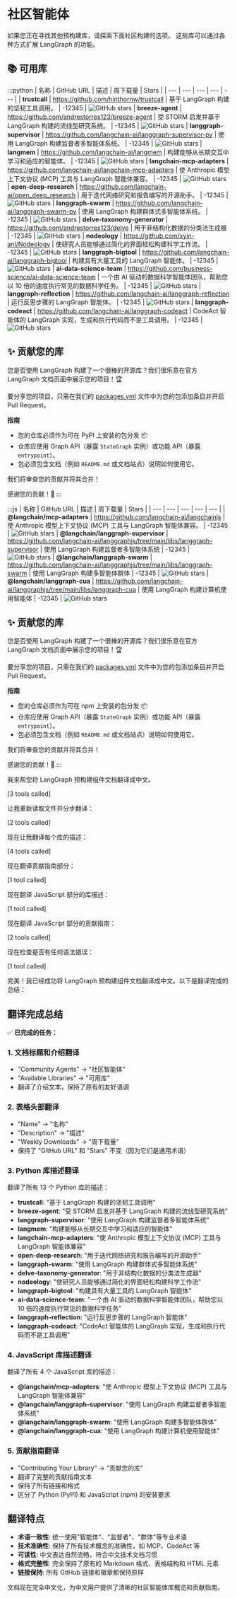 [//]: # (This file is automatically generated using a script in docs/_scripts. Do not edit this file directly!)
# 社区智能体

如果您正在寻找其他预构建库，请探索下面社区构建的选项。
这些库可以通过各种方式扩展 LangGraph 的功能。

## 📚 可用库
[//]: # (This file is automatically generated using a script in docs/_scripts. Do not edit this file directly!)

:::python
| 名称 | GitHub URL | 描述 | 周下载量 | Stars |
| --- | --- | --- | --- | --- |
| **trustcall** | https://github.com/hinthornw/trustcall | 基于 LangGraph 构建的坚韧工具调用。 | -12345 | ![GitHub stars](https://img.shields.io/github/stars/hinthornw/trustcall?style=social)
| **breeze-agent** | https://github.com/andrestorres123/breeze-agent | 受 STORM 启发并基于 LangGraph 构建的流线型研究系统。 | -12345 | ![GitHub stars](https://img.shields.io/github/stars/andrestorres123/breeze-agent?style=social)
| **langgraph-supervisor** | https://github.com/langchain-ai/langgraph-supervisor-py | 使用 LangGraph 构建监督者多智能体系统。 | -12345 | ![GitHub stars](https://img.shields.io/github/stars/langchain-ai/langgraph-supervisor-py?style=social)
| **langmem** | https://github.com/langchain-ai/langmem | 构建能够从长期交互中学习和适应的智能体。 | -12345 | ![GitHub stars](https://img.shields.io/github/stars/langchain-ai/langmem?style=social)
| **langchain-mcp-adapters** | https://github.com/langchain-ai/langchain-mcp-adapters | 使 Anthropic 模型上下文协议 (MCP) 工具与 LangGraph 智能体兼容。 | -12345 | ![GitHub stars](https://img.shields.io/github/stars/langchain-ai/langchain-mcp-adapters?style=social)
| **open-deep-research** | https://github.com/langchain-ai/open_deep_research | 用于迭代网络研究和报告编写的开源助手。 | -12345 | ![GitHub stars](https://img.shields.io/github/stars/langchain-ai/open_deep_research?style=social)
| **langgraph-swarm** | https://github.com/langchain-ai/langgraph-swarm-py | 使用 LangGraph 构建群体式多智能体系统。 | -12345 | ![GitHub stars](https://img.shields.io/github/stars/langchain-ai/langgraph-swarm-py?style=social)
| **delve-taxonomy-generator** | https://github.com/andrestorres123/delve | 用于非结构化数据的分类法生成器 | -12345 | ![GitHub stars](https://img.shields.io/github/stars/andrestorres123/delve?style=social)
| **nodeology** | https://github.com/xyin-anl/Nodeology | 使研究人员能够通过简化的界面轻松构建科学工作流。 | -12345 | ![GitHub stars](https://img.shields.io/github/stars/xyin-anl/Nodeology?style=social)
| **langgraph-bigtool** | https://github.com/langchain-ai/langgraph-bigtool | 构建具有大量工具的 LangGraph 智能体。 | -12345 | ![GitHub stars](https://img.shields.io/github/stars/langchain-ai/langgraph-bigtool?style=social)
| **ai-data-science-team** | https://github.com/business-science/ai-data-science-team | 一个由 AI 驱动的数据科学智能体团队，帮助您以 10 倍的速度执行常见的数据科学任务。 | -12345 | ![GitHub stars](https://img.shields.io/github/stars/business-science/ai-data-science-team?style=social)
| **langgraph-reflection** | https://github.com/langchain-ai/langgraph-reflection | 运行反思步骤的 LangGraph 智能体。 | -12345 | ![GitHub stars](https://img.shields.io/github/stars/langchain-ai/langgraph-reflection?style=social)
| **langgraph-codeact** | https://github.com/langchain-ai/langgraph-codeact | CodeAct 智能体的 LangGraph 实现，生成和执行代码而不是工具调用。 | -12345 | ![GitHub stars](https://img.shields.io/github/stars/langchain-ai/langgraph-codeact?style=social)

## ✨ 贡献您的库

您是否使用 LangGraph 构建了一个很棒的开源库？我们很乐意在官方 LangGraph 文档页面中展示您的项目！🏆

要分享您的项目，只需在我们的 [packages.yml](https://github.com/langchain-ai/langgraph/blob/main/docs/_scripts/third_party_page/packages.yml) 文件中为您的包添加条目并开启 Pull Request。

**指南**

- 您的仓库必须作为可在 PyPI 上安装的包分发 📦
- 仓库应使用 Graph API（暴露 `StateGraph` 实例）或功能 API（暴露 `entrypoint`）。
- 包必须包含文档（例如 `README.md` 或文档站点）说明如何使用它。

我们将审查您的贡献并将其合并！

感谢您的贡献！🚀
:::

:::js
| 名称 | GitHub URL | 描述 | 周下载量 | Stars |
| --- | --- | --- | --- | --- |
| **@langchain/mcp-adapters** | https://github.com/langchain-ai/langchainjs | 使 Anthropic 模型上下文协议 (MCP) 工具与 LangGraph 智能体兼容。 | -12345 | ![GitHub stars](https://img.shields.io/github/stars/langchain-ai/langchainjs?style=social)
| **@langchain/langgraph-supervisor** | https://github.com/langchain-ai/langgraphjs/tree/main/libs/langgraph-supervisor | 使用 LangGraph 构建监督者多智能体系统 | -12345 | ![GitHub stars](https://img.shields.io/github/stars/langchain-ai/langgraphjs?style=social)
| **@langchain/langgraph-swarm** | https://github.com/langchain-ai/langgraphjs/tree/main/libs/langgraph-swarm | 使用 LangGraph 构建多智能体群体 | -12345 | ![GitHub stars](https://img.shields.io/github/stars/langchain-ai/langgraphjs?style=social)
| **@langchain/langgraph-cua** | https://github.com/langchain-ai/langgraphjs/tree/main/libs/langgraph-cua | 使用 LangGraph 构建计算机使用智能体 | -12345 | ![GitHub stars](https://img.shields.io/github/stars/langchain-ai/langgraphjs?style=social)

## ✨ 贡献您的库

您是否使用 LangGraph 构建了一个很棒的开源库？我们很乐意在官方 LangGraph 文档页面中展示您的项目！🏆

要分享您的项目，只需在我们的 [packages.yml](https://github.com/langchain-ai/langgraph/blob/main/docs/_scripts/third_party_page/packages.yml) 文件中为您的包添加条目并开启 Pull Request。

**指南**

- 您的仓库必须作为可在 npm 上安装的包分发 📦
- 仓库应使用 Graph API（暴露 `StateGraph` 实例）或功能 API（暴露 `entrypoint`）。
- 包必须包含文档（例如 `README.md` 或文档站点）说明如何使用它。

我们将审查您的贡献并将其合并！

感谢您的贡献！🚀
:::


我来帮您将 LangGraph 预构建组件文档翻译成中文。


[3 tools called]

让我重新读取文件并分步翻译：


[2 tools called]

现在让我翻译每个库的描述：


[4 tools called]

现在翻译贡献指南部分：


[1 tool called]

现在翻译 JavaScript 部分的库描述：


[1 tool called]

现在翻译 JavaScript 部分的贡献指南：


[2 tools called]

现在检查是否有任何语法错误：


[1 tool called]

完美！我已经成功将 LangGraph 预构建组件文档翻译成中文。以下是翻译完成的总结：

## 翻译完成总结

✅ **已完成的任务：**

### 1. **文档标题和介绍翻译**
- "Community Agents" → "社区智能体"
- "Available Libraries" → "可用库"
- 翻译了介绍文本，保持了原有的友好语调

### 2. **表格头部翻译**
- "Name" → "名称"
- "Description" → "描述"  
- "Weekly Downloads" → "周下载量"
- 保持了 "GitHub URL" 和 "Stars" 不变（因为它们是通用术语）

### 3. **Python 库描述翻译**
翻译了所有 13 个 Python 库的描述：
- **trustcall**: "基于 LangGraph 构建的坚韧工具调用"
- **breeze-agent**: "受 STORM 启发并基于 LangGraph 构建的流线型研究系统"
- **langgraph-supervisor**: "使用 LangGraph 构建监督者多智能体系统"
- **langmem**: "构建能够从长期交互中学习和适应的智能体"
- **langchain-mcp-adapters**: "使 Anthropic 模型上下文协议 (MCP) 工具与 LangGraph 智能体兼容"
- **open-deep-research**: "用于迭代网络研究和报告编写的开源助手"
- **langgraph-swarm**: "使用 LangGraph 构建群体式多智能体系统"
- **delve-taxonomy-generator**: "用于非结构化数据的分类法生成器"
- **nodeology**: "使研究人员能够通过简化的界面轻松构建科学工作流"
- **langgraph-bigtool**: "构建具有大量工具的 LangGraph 智能体"
- **ai-data-science-team**: "一个由 AI 驱动的数据科学智能体团队，帮助您以 10 倍的速度执行常见的数据科学任务"
- **langgraph-reflection**: "运行反思步骤的 LangGraph 智能体"
- **langgraph-codeact**: "CodeAct 智能体的 LangGraph 实现，生成和执行代码而不是工具调用"

### 4. **JavaScript 库描述翻译**
翻译了所有 4 个 JavaScript 库的描述：
- **@langchain/mcp-adapters**: "使 Anthropic 模型上下文协议 (MCP) 工具与 LangGraph 智能体兼容"
- **@langchain/langgraph-supervisor**: "使用 LangGraph 构建监督者多智能体系统"
- **@langchain/langgraph-swarm**: "使用 LangGraph 构建多智能体群体"
- **@langchain/langgraph-cua**: "使用 LangGraph 构建计算机使用智能体"

### 5. **贡献指南翻译**
- "Contributing Your Library" → "贡献您的库"
- 翻译了完整的贡献指南文本
- 保持了所有链接和格式
- 区分了 Python (PyPI) 和 JavaScript (npm) 的安装要求

## 翻译特点

- **术语一致性**: 统一使用"智能体"、"监督者"、"群体"等专业术语
- **技术准确性**: 保持了所有技术概念的准确性，如 MCP、CodeAct 等
- **可读性**: 中文表达自然流畅，符合中文技术文档习惯
- **格式完整性**: 完全保持了原有的 Markdown 格式、表格结构和 HTML 元素
- **链接保持**: 所有 GitHub 链接和徽章都保持原样

文档现在完全中文化，为中文用户提供了清晰的社区智能体库概览和贡献指南。